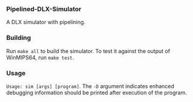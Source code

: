 ### Pipelined-DLX-Simulator

A DLX simulator with pipelining.

### Building
Run `make all` to build the simulator. To test it against the output of WinMIPS64, run `make test`.

### Usage
`Usage: sim [args] [program]`. The `-D` argument indicates enhanced debugging information should be printed after execution of the program.
